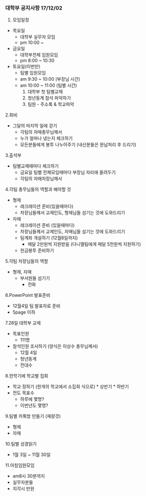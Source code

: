 ### 대학부 공지사항 17/12/02

1. 모임일정
  * 목요일
    * 대학부 실무자 모임
    * pm 10:00 ~
* 금요일
    * 대학부전체 임원모임
    * pm 8:00 ~ 10:30
* 토요일(이번만)
    * 팀별 임원모임
    * am 9:30 ~ 10:00  (부장님 시간)
    * am 10:00 ~ 11:00 (팀별 시간)
      1. 대학부 첫 팀별교제
      2. 청년동계 참석 파악하기
      3. 팀원 - 주소록 & 학교파악
	
2.회비
  * 그달의 마지막 일에 걷기
    * 각팀의 자매총무님께서
    * 누가 얼마나 냈는지 체크하기
    * 모든분들에게 봉투 나누어주기 (내신분들은 완납처리 후 드리기)

3.출석부
  * 팀별교제때마다 체크하기
    * 금요일 팀별 전체모임때마다 부장님 자리에 올려두기
    * 각팀의 자매차장님께서
  
4.각팀 총무님들의 역할과 해야할 것
  * 형제
    * 레크레이션 준비(있을때마다)
	* 차장님들께서 교제인도, 형제님들 섬기는 것에 도와드리기
  * 자매
    * 레크레이션 준비 (있을때마다)
	* 차장님들께서 교제인도, 자매님들 섬기는 것에 도와드리기
	* 팀계좌 개설하기 (12월8일까지)
	  - 매달 2만원씩 지원받음 (다니엘팀에게 매달 5천원씩 지원하기)
	* 헌금봉투 준비하기
	
5.각팀 차장님들의 역할
  * 형제, 자매
    * 부서원들 섬기기
	  - 전화

6.PowerPoint 발표준비
  * 12월4일 팀 발표자료 준비
  * 5page 이하

7.28일 대학부 교제
  * 목표인원
    * 111명
  * 참석인원 조사하기 (양식은 이상수 총무님께서)
    * 12월 4일
    * 청년동계
    * 전대수

8.한학기에 학교별 집회
  *  학교 정하기 (한개의 학교에서 소집회 식으로)
    * 상반기
	* 하반기
  * 전도 목표수
    * 하루에 몇명?
	* 이번년도 몇명?

9.팀별 카톡방 만들기 (재량것)
  * 형제
  * 자매
  
10.팀별 성경읽기
  * 1월 3일 ~ 11월 30일
  
11.아침임원모임
  * am8시 30분까지
  * 실무자분들
  * 지각시 만원
